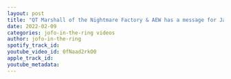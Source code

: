 ```yaml
---
layout: post
title: "QT Marshall of the Nightmare Factory & AEW has a message for Jacques Rougeaus Lutte Academie"
date: 2022-02-09
categories: jofo-in-the-ring videos
author: jofo-in-the-ring
spotify_track_id: 
youtube_video_id: 0fNaad2rkO0
apple_track_id: 
youtube_metadata: 
---
```

